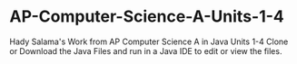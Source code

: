 # AP-Computer-Science-A-Units-1-4
Hady Salama's Work from AP Computer Science A in Java Units 1-4
Clone or Download the Java Files and run in a Java IDE to edit or view the files.
